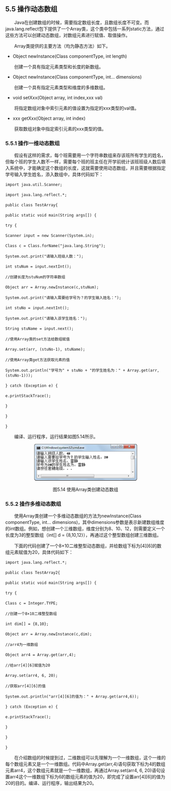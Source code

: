 ## 5.5  操作动态数组
 

&emsp;&emsp;Java在创建数组的时候，需要指定数组长度，且数组长度不可变。而java.lang.reflect包下提供了一个Array类，这个类中包括一系列static方法，通过这些方法可以创建动态数组，对数组元素进行赋值、取值操作。

&emsp;&emsp;Array类提供的主要方法（均为静态方法）如下。


- Object newInstance(Class componentType, int length)  

&emsp;&emsp;创建一个具有指定元素类型和长度的新数组。  

- Object newInstance(Class componentType, int... dimensions)  

&emsp;&emsp;创建一个具有指定元素类型和维度的多维数组。  

- void setXxx(Object array, int index,xxx val)  

&emsp;&emsp;将指定数组对象中索引元素的值设置为指定的xxx类型的val值。  

- xxx getXxx(Object array, int index)  

&emsp;&emsp;获取数组对象中指定索引元素的xxx类型的值。  



### 5.5.1  操作一维动态数组  

&emsp;&emsp;假设有这样的需求，每个班需要用一个字符串数组来存该班所有学生的姓名，但每个班的学生人数不一样，需要每个班的班主任在开学前统计该班班级人数后填入系统中，才能确定这个数组的长度，这就需要使用动态数组，并且需要根据指定学号输入学生姓名，添入数组中，具体代码如下：


```
import java.util.Scanner;

import java.lang.reflect.*;

public class TestArray{

public static void main(String args[]) {

try {

Scanner input = new Scanner(System.in);

Class c = Class.forName("java.lang.String");

System.out.print("请输入班级人数：");

int stuNum = input.nextInt();

//创建长度为stuNum的字符串数组              

Object arr = Array.newInstance(c,stuNum);     

System.out.print("请输入需要给学号为？的学生输入姓名：");

int stuNo = input.nextInt();    

System.out.print("请输入该学生姓名：");

String stuName = input.next();

//使用Array类的set方法给数组赋值

Array.set(arr, (stuNo-1), stuName);

//使用Array类get方法获取元素的值

System.out.println("学号为" + stuNo + "的学生姓名为：" + Array.get(arr,(stuNo-1)));

} catch (Exception e) {

e.printStackTrace();

}

}

}
```


&emsp;&emsp;编译、运行程序，运行结果如图5.14所示。



<p align="center"><img src="../../img/d5z/tu5.14.png" /></p>  
<p align="center">图5.14  使用Array类创建动态数组</p>  



### 5.5.2  操作多维动态数组  

&emsp;&emsp;使用Array类创建一个多维动态数组的方法为newInstance(Class componentType, int... dimensions)，其中dimensions参数是表示新建数组维度的int数组。例如，想创建一个三维数组，维度分别为8、10、12，则需要定义一个长度为3的整型数组（int[] d = {8,10,12}），再通过这个整型数组创建三维数组。

&emsp;&emsp;下面的代码创建了一个8×10二维整型动态数组，并给数组下标为[4][6]的数组元素赋值为20，具体代码如下：


```
import java.lang.reflect.*;

public class TestArray2{

public static void main(String args[]) {

try {

Class c = Integer.TYPE;

//创建一个8×10二维整型数组

int dim[] = {8,10};

Object arr = Array.newInstance(c,dim);

//arr4为一维数组

Object arr4 = Array.get(arr,4);

//给arr[4][6]赋值为20

Array.set(arr4, 6, 20);

//获取arr[4][6]的值

System.out.println("arr[4][6]的值为：" + Array.get(arr4,6));

} catch (Exception e) {

e.printStackTrace();

}

}

}
```


&emsp;&emsp;在介绍数组的时候提到过，二维数组可以先理解为一个一维数组，这个一维的每个数组元素又是一个一维数组。代码中Array.get(arr,4)语句获取下标为4的数组元素arr4，这个数组元素就是一个一维数组，再通过Array.set(arr4, 6, 20)语句设置arr4这个一维数组下标为6的数组元素的值为20，即完成了设置arr[4][6]的值为20的目的。编译、运行程序，输出结果为20。

 
